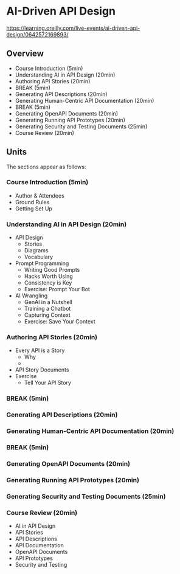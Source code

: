 # AI-Driven API Design
https://learning.oreilly.com/live-events/ai-driven-api-design/0642572169893/

## Overview

* Course Introduction (5min)
* Understanding AI in API Design (20min)
* Authoring API Stories (20min)
* BREAK (5min)
* Generating API Descriptions (20min)
* Generating Human-Centric API Documentation (20min)
* BREAK (5min)
* Generating OpenAPI Documents (20min)
* Generating Running API Prototypes (20min)
* Generating Security and Testing Documents (25min)
* Course Review (20min)

## Units
The sections appear as follows:

### Course Introduction (5min)
 * Author & Attendees
 * Ground Rules
 * Getting Set Up
 
### Understanding AI in API Design (20min)
 * API Design
   * Stories
   * Diagrams
   * Vocabulary
 * Prompt Programming
   * Writing Good Prompts
   * Hacks Worth Using
   * Consistency is Key
   * Exercise: Prompt Your Bot
 * AI Wrangling
   * GenAI in a Nutshell
   * Training a Chatbot
   * Capturing Context
   * Exercise: Save Your Context
   
### Authoring API Stories (20min)
  * Every API is a Story
    * Why
    * 
  * API Story Documents
  * Exercise
    * Tell Your API Story
    
### BREAK (5min)

### Generating API Descriptions (20min)

### Generating Human-Centric API Documentation (20min)

### BREAK (5min)

### Generating OpenAPI Documents (20min)

### Generating Running API Prototypes (20min)

### Generating Security and Testing Documents (25min)

### Course Review (20min)
 * AI in API Design
 * API Stories
 * API Descriptions
 * API Documentation
 * OpenAPI Documents
 * API Prototypes
 * Security and Testing

